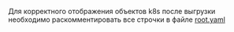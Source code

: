 
Для корректного отображения объектов k8s после выгрузки необходимо раскомментировать все строчки в файле [root.yaml](./root.yaml)